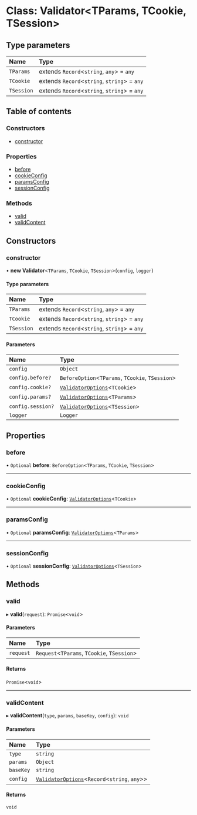 # Class: Validator<TParams, TCookie, TSession\>

## Type parameters

| Name | Type |
| :------ | :------ |
| `TParams` | extends `Record`<`string`, `any`\> = `any` |
| `TCookie` | extends `Record`<`string`, `string`\> = `any` |
| `TSession` | extends `Record`<`string`, `string`\> = `any` |

## Table of contents

### Constructors

- [constructor](Validator.md#constructor)

### Properties

- [before](Validator.md#before)
- [cookieConfig](Validator.md#cookieconfig)
- [paramsConfig](Validator.md#paramsconfig)
- [sessionConfig](Validator.md#sessionconfig)

### Methods

- [valid](Validator.md#valid)
- [validContent](Validator.md#validcontent)

## Constructors

### constructor

• **new Validator**<`TParams`, `TCookie`, `TSession`\>(`config`, `logger`)

#### Type parameters

| Name | Type |
| :------ | :------ |
| `TParams` | extends `Record`<`string`, `any`\> = `any` |
| `TCookie` | extends `Record`<`string`, `string`\> = `any` |
| `TSession` | extends `Record`<`string`, `string`\> = `any` |

#### Parameters

| Name | Type |
| :------ | :------ |
| `config` | `Object` |
| `config.before?` | `BeforeOption`<`TParams`, `TCookie`, `TSession`\> |
| `config.cookie?` | [`ValidatorOptions`](../#validatoroptions)<`TCookie`\> |
| `config.params?` | [`ValidatorOptions`](../#validatoroptions)<`TParams`\> |
| `config.session?` | [`ValidatorOptions`](../#validatoroptions)<`TSession`\> |
| `logger` | `Logger` |

## Properties

### before

• `Optional` **before**: `BeforeOption`<`TParams`, `TCookie`, `TSession`\>

___

### cookieConfig

• `Optional` **cookieConfig**: [`ValidatorOptions`](../#validatoroptions)<`TCookie`\>

___

### paramsConfig

• `Optional` **paramsConfig**: [`ValidatorOptions`](../#validatoroptions)<`TParams`\>

___

### sessionConfig

• `Optional` **sessionConfig**: [`ValidatorOptions`](../#validatoroptions)<`TSession`\>

## Methods

### valid

▸ **valid**(`request`): `Promise`<`void`\>

#### Parameters

| Name | Type |
| :------ | :------ |
| `request` | `Request`<`TParams`, `TCookie`, `TSession`\> |

#### Returns

`Promise`<`void`\>

___

### validContent

▸ **validContent**(`type`, `params`, `baseKey`, `config`): `void`

#### Parameters

| Name | Type |
| :------ | :------ |
| `type` | `string` |
| `params` | `Object` |
| `baseKey` | `string` |
| `config` | [`ValidatorOptions`](../#validatoroptions)<`Record`<`string`, `any`\>\> |

#### Returns

`void`
